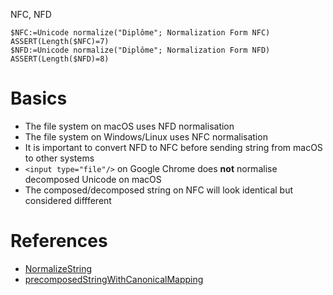 NFC, NFD

```4d
$NFC:=Unicode normalize("Diplôme"; Normalization Form NFC)
ASSERT(Length($NFC)=7)
$NFD:=Unicode normalize("Diplôme"; Normalization Form NFD)
ASSERT(Length($NFD)=8)
```

# Basics

* The file system on macOS uses NFD normalisation
* The file system on Windows/Linux uses NFC normalisation
* It is important to convert NFD to NFC before sending string from macOS to other systems
* `<input type="file"/>` on Google Chrome does **not** normalise decomposed Unicode on macOS
* The composed/decomposed string on NFC will look identical but considered diffferent

# References

* [NormalizeString](https://learn.microsoft.com/en-us/windows/win32/api/winnls/nf-winnls-normalizestring)
* [precomposedStringWithCanonicalMapping](https://developer.apple.com/documentation/foundation/nsstring/1412645-precomposedstringwithcanonicalma)
